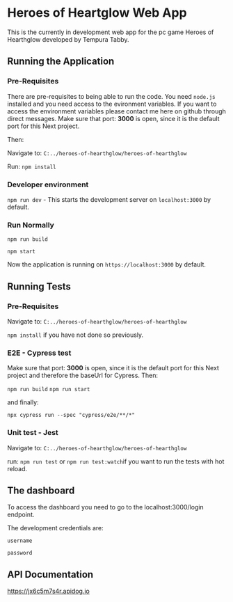 # Heroes of Heartglow Web App
This is the currently in development web app for the pc game Heroes of Hearthglow developed by Tempura Tabby.

## Running the Application
### Pre-Requisites
There are pre-requisites to being able to run the code.
You need `node.js` installed and you need access to the evironment variables.
If you want to access the environment variables please contact me here on github through direct messages.
Make sure that port: **3000** is open, since it is the default port for this Next project.

Then:

Navigate to: `C:../heroes-of-hearthglow/heroes-of-hearthglow`

Run: `npm install`

### Developer environment
`npm run dev` - This starts the development server on `localhost:3000` by default.

### Run Normally
`npm run build`

`npm start`

Now the application is running on `https://localhost:3000` by default.

## Running Tests

### Pre-Requisites
Navigate to: `C:../heroes-of-hearthglow/heroes-of-hearthglow`

`npm install` if you have not done so previously.

### E2E - Cypress test
Make sure that port: **3000** is open, since it is the default port for this Next project and therefore the baseUrl for Cypress.
Then:

`npm run build`
`npm run start`

and finally:

`npx cypress run --spec "cypress/e2e/**/*"`

### Unit test - Jest
Navigate to: `C:../heroes-of-hearthglow/heroes-of-hearthglow`

run: `npm run test` or `npm run test:watch`if you want to run the tests with hot reload.

## The dashboard
To access the dashboard you need to go to the localhost:3000/login endpoint.

The development credentials are:

`username`

`password`

## API Documentation
https://jx6c5m7s4r.apidog.io
